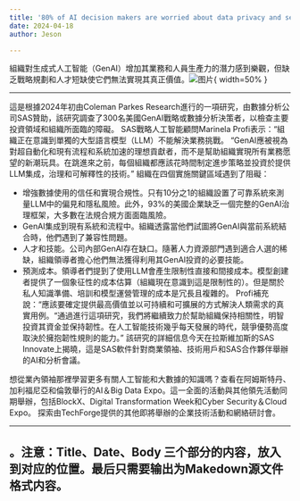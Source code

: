 ```yaml
---
title: '80% of AI decision makers are worried about data privacy and security'
date: 2024-04-18
author: Jeson

---
```


組織對生成式人工智能（GenAI）增加其業務和人員生產力的潛力感到樂觀，但缺乏戰略規劃和人才短缺使它們無法實現其真正價值。![图片](https://www.artificialintelligence-news.com/wp-content/uploads/sites/9/2024/04/matthew-henry-fPxOowbR6ls-unsplash.jpg){ width=50% }

---

這是根據2024年初由Coleman Parkes Research進行的一項研究，由數據分析公司SAS贊助，該研究調查了300名美國GenAI戰略或數據分析決策者，以檢查主要投資領域和組織所面臨的障礙。
SAS戰略人工智能顧問Marinela Profi表示：“組織正在意識到單獨的大型語言模型（LLM）不能解決業務挑戰。
“GenAI應被視為對超自動化和現有流程和系統加速的理想貢獻者，而不是幫助組織實現所有業務愿望的新潮玩具。在跳進來之前，每個組織都應該花時間制定進步策略並投資於提供LLM集成，治理和可解釋性的技術。”
組織在四個實施關鍵區域遇到了阻礙：
- 增強數據使用的信任和實現合規性。只有10分之1的組織設置了可靠系統來測量LLM中的偏見和隱私風險。此外，93%的美國企業缺乏一個完整的GenAI治理框架，大多數在法規合規方面面臨風險。
- GenAI集成到現有系統和流程中。組織透露當他們試圖將GenAI與當前系統結合時，他們遇到了兼容性問題。
- 人才和技能。公司內部GenAI存在缺口。隨著人力資源部門遇到適合人選的稀缺，組織領導者擔心他們無法獲得利用其GenAI投資的必要技能。
- 預測成本。領導者們提到了使用LLM會產生限制性直接和間接成本。模型創建者提供了一個象征性的成本估算（組織現在意識到這是限制性的）。但是關於私人知識準備、培訓和模型運營管理的成本是冗長且複雜的。
Profi補充說：“應該要確定提供最高價值並以可持續和可擴展的方式解決人類需求的真實用例。“通過進行這項研究，我們將繼續致力於幫助組織保持相關性，明智投資其資金並保持韌性。在人工智能技術幾乎每天發展的時代，競爭優勢高度取決於擁抱韌性規則的能力。”
該研究的詳細信息今天在拉斯維加斯的SAS Innovate上揭曉，這是SAS軟件針對商業領袖、技術用戶和SAS合作夥伴舉辦的AI和分析會議。

想從業內領袖那裡學習更多有關人工智能和大數據的知識嗎？查看在阿姆斯特丹、加利福尼亞和倫敦舉行的AI＆Big Data Expo。這一全面的活動與其他領先活動同期舉辦，包括BlockX、Digital Transformation Week和Cyber Security＆Cloud Expo。
探索由TechForge提供的其他即將舉辦的企業技術活動和網絡研討會。

---

。注意：Title、Date、Body 三个部分的内容，放入到对应的位置。最后只需要输出为Makedown源文件格式内容。
---
